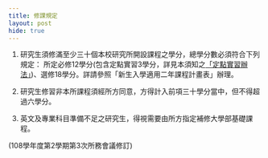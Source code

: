 ```yaml
---
title: 修課規定
layout: post
hide: true
---
```


1. 研究生須修滿至少三十個本校研究所開設課程之學分，總學分數必須符合下列規定：
所定必修12學分(包含定點實習3學分，詳見本須知之[「定點實習辦法」](https://e62.shu.edu.tw/rules/pratical.html))、選修18學分。詳請參照「新生入學適用二年課程計畫表」辦理。

2. 研究生修習非本所課程須經所方同意，方得計入前項三十學分當中，但不得超過六學分。

3. 英文及專業科目準備不足之研究生，得視需要由所方指定補修大學部基礎課程。

(108學年度第2學期第3次所務會議修訂)
